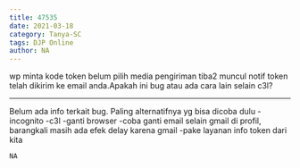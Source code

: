 ```yaml
---
title: 47535
date: 2021-03-18
category: Tanya-SC
tags: DJP Online
author: NA
---
```


wp minta kode token belum pilih media pengiriman tiba2 muncul notif token telah dikirim ke email anda.Apakah ini bug atau ada cara lain selain c3l?

---

Belum ada info terkait bug. Paling alternatifnya yg bisa dicoba dulu -incognito -c3l -ganti browser -coba ganti email selain gmail di profil, barangkali masih ada efek delay karena gmail -pake layanan info token dari kita

`NA`
